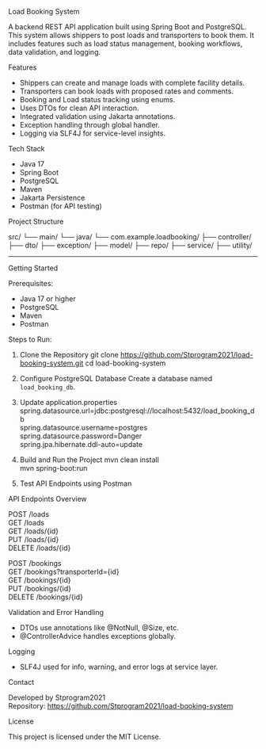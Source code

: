 Load Booking System

A backend REST API application built using Spring Boot and PostgreSQL. This system allows shippers to post loads and transporters to book them. It includes features such as load status management, booking workflows, data validation, and logging.


Features

- Shippers can create and manage loads with complete facility details.
- Transporters can book loads with proposed rates and comments.
- Booking and Load status tracking using enums.
- Uses DTOs for clean API interaction.
- Integrated validation using Jakarta annotations.
- Exception handling through global handler.
- Logging via SLF4J for service-level insights.


Tech Stack

- Java 17
- Spring Boot
- PostgreSQL
- Maven
- Jakarta Persistence
- Postman (for API testing)


Project Structure

src/
 └── main/
     └── java/
         └── com.example.loadbooking/
             ├── controller/
             ├── dto/
             ├── exception/
             ├── model/
             ├── repo/
             ├── service/
             ├── utility/

---

Getting Started

Prerequisites:
- Java 17 or higher
- PostgreSQL
- Maven
- Postman

Steps to Run:

1. Clone the Repository
   git clone https://github.com/Stprogram2021/load-booking-system.git
   cd load-booking-system

2. Configure PostgreSQL Database
   Create a database named `load_booking_db`.

3. Update application.properties
   spring.datasource.url=jdbc:postgresql://localhost:5432/load_booking_db  
   spring.datasource.username=postgres  
   spring.datasource.password=Danger  
   spring.jpa.hibernate.ddl-auto=update  

4. Build and Run the Project
   mvn clean install  
   mvn spring-boot:run  

5. Test API Endpoints using Postman

API Endpoints Overview

POST /loads  
GET /loads  
GET /loads/{id}  
PUT /loads/{id}  
DELETE /loads/{id}  

POST /bookings  
GET /bookings?transporterId={id}  
GET /bookings/{id}  
PUT /bookings/{id}  
DELETE /bookings/{id}  

Validation and Error Handling

- DTOs use annotations like @NotNull, @Size, etc.
- @ControllerAdvice handles exceptions globally.

Logging

- SLF4J used for info, warning, and error logs at service layer.

Contact

Developed by Stprogram2021  
Repository: https://github.com/Stprogram2021/load-booking-system  

License

This project is licensed under the MIT License.
